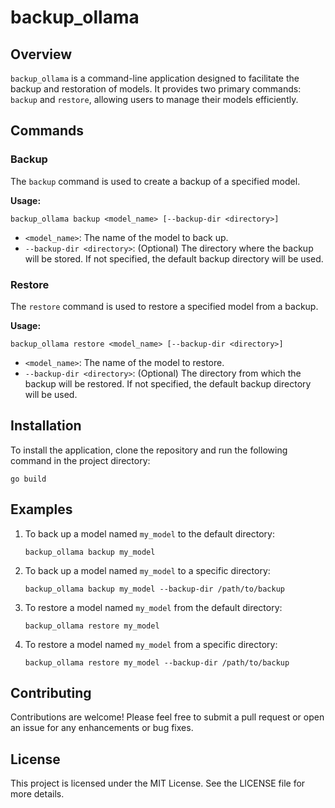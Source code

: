 # backup_ollama

## Overview
`backup_ollama` is a command-line application designed to facilitate the backup and restoration of models. It provides two primary commands: `backup` and `restore`, allowing users to manage their models efficiently.

## Commands

### Backup
The `backup` command is used to create a backup of a specified model.

**Usage:**
```
backup_ollama backup <model_name> [--backup-dir <directory>]
```

- `<model_name>`: The name of the model to back up.
- `--backup-dir <directory>`: (Optional) The directory where the backup will be stored. If not specified, the default backup directory will be used.

### Restore
The `restore` command is used to restore a specified model from a backup.

**Usage:**
```
backup_ollama restore <model_name> [--backup-dir <directory>]
```

- `<model_name>`: The name of the model to restore.
- `--backup-dir <directory>`: (Optional) The directory from which the backup will be restored. If not specified, the default backup directory will be used.

## Installation
To install the application, clone the repository and run the following command in the project directory:

```
go build
```

## Examples

1. To back up a model named `my_model` to the default directory:
   ```
   backup_ollama backup my_model
   ```

2. To back up a model named `my_model` to a specific directory:
   ```
   backup_ollama backup my_model --backup-dir /path/to/backup
   ```

3. To restore a model named `my_model` from the default directory:
   ```
   backup_ollama restore my_model
   ```

4. To restore a model named `my_model` from a specific directory:
   ```
   backup_ollama restore my_model --backup-dir /path/to/backup
   ```

## Contributing
Contributions are welcome! Please feel free to submit a pull request or open an issue for any enhancements or bug fixes.

## License
This project is licensed under the MIT License. See the LICENSE file for more details.